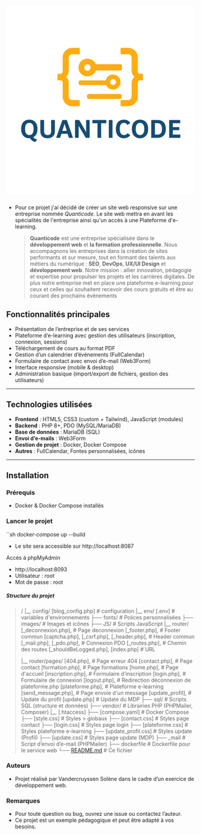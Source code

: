 # <font color='red'> ![Quanticode](images/logo_1_Quanticode.png) </font>

 * Pour ce projet j'ai décidé de créer un site web responsive sur une entreprise nommée *Quanticode*. 
   Le site web mettra en avant les spécialités de l'entreprise ainsi qu'un accès à une Plateforme d'e-learning.


   > **Quanticode** est une entreprise spécialisée dans le **développement web** et **la formation professionnelle**. Nous accompagnons les entreprises
   > dans la création de sites performants et sur mesure, tout en formant des talents aux métiers du numérique : **SEO**, **DevOps**, **UX/UI Design**
   > et **développement web**.
   > Notre mission : allier innovation, pédagogie et expertise pour propulser les projets et les carrières digitales.
   > De plus notre entreprise met en place une plateforme e-learning pour ceux et celles qui souhaitent recevoir des cours gratuits et être au courant des prochains événements


 ## Fonctionnalités principales

- Présentation de l’entreprise et de ses services
- Plateforme d’e-learning avec gestion des utilisateurs (inscription, connexion, sessions)
- Téléchargement de cours au format PDF
- Gestion d’un calendrier d’événements (FullCalendar)
- Formulaire de contact avec envoi d’e-mail (Web3Form)
- Interface responsive (mobile & desktop)
- Administration basique (import/export de fichiers, gestion des utilisateurs)

---

## Technologies utilisées

- **Frontend** : HTML5, CSS3 (custom + Tailwind), JavaScript (modules)
- **Backend** : PHP 8+, PDO (MySQL/MariaDB)
- **Base de données** : MariaDB (SQL)
- **Envoi d’e-mails** : Web3Form
- **Gestion de projet** : Docker, Docker Compose
- **Autres** : FullCalendar, Fontes personnalisées, icônes

---

## Installation

### Prérequis

- Docker & Docker Compose installés

### Lancer le projet

``sh
docker-compose up --build 

* Le site sera accessible sur http://localhost:8087

Accès à phpMyAdmin 

* http://localhost:8093
* Utilisateur : root
* Mot de passe : root


##### Structure du projet

> /
> |__ config/              [blog_config.php]              # configuration
> |__ env/                 [.env]                         # variables d'environnements
> ├── fonts/               # Polices personnalisées
> ├── images/              # Images et icônes
> ├── JS/                  # Scripts JavaScript
> |__ router/              [_deconnexion.php],            # Page deconnexion
>                          [_footer.php],                 # Footer commun
>                          [captcha.php],
>                          [_csrf.php], 
>                          [_header.php],                 # Header commun
>                          [_mail.php], 
>                          [_pdo.php],                    # Connexion PDO
>                          [_routes.php],                 # Chemin des routes
>                          [_shouldBeLogged.php], 
>                          [index.php]                    # URL
>
> |__ router/pages/        [404.php],                     # Page erreur 404
>                          [contact.php],                 # Page contact
>                          [formation.php],               # Page formations
>                          [home.php],                    # Page d'accueil
>                          [inscription.php],             # Formulaire d’inscription
>                          [login.php],                   # Formulaire de connexion
>                          [logout.php],                  # Redirection déconnexion de plateforme.php
>                          [plateforme.php],              # Plateforme e-learning
>                          [send_message.php],            # Page envoie d'un message
>                          [update_profil],               # Update du profil
>                          [update.php]                   # Update du MDP
> ├── sql/                 # Scripts SQL (structure et données)
> ├── vendor/              # Librairies PHP (PHPMailer, Composer)
> |__ [.htaccess]
> ├── [compose.yaml]       # Docker Compose
> ├── [style.css]          # Styles > globaux
> ├── [contact.css]        # Styles page contact
> ├── [login.css]          # Styles page login
> ├── [plateforme.css]     # Styles plateforme e-learning
> ├── [update_profil.css]  # Styles update (Profil) 
> ├── [update.css]         # Styles page update (MDP) 
> ├── _mail                # Script d’envoi d’e-mail (PHPMailer)
> ├── dockerfile           # Dockerfile pour le service web
> └── [README.md](http://_vscodecontentref_/10)            # Ce fichier

### Auteurs

* Projet réalisé par Vandercruyssen Solène dans le cadre d’un exercice de développement web.

### Remarques

* Pour toute question ou bug, ouvrez une issue ou contactez l’auteur.
* Ce projet est un exemple pédagogique et peut être adapté à vos besoins.